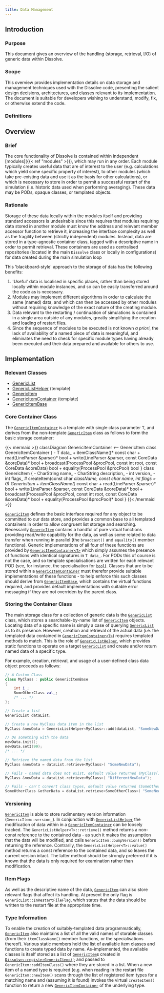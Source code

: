 ```yaml
---
title: Data Management
---
```


## Introduction

### Purpose
This document gives an overview of the handling (storage, retrieval, I/O) of generic data within Dissolve.

### Scope
This overview provides implementation details on data storage and management techniques used with the Dissolve code, presenting the salient design decisions, architectures, and classes relevant to its implementation. The document is suitable for developers wishing to understand, modify, fix, or otherwise extend the code.

### Definitions


## Overview

### Brief

The core functionality of Dissolve is contained within independent [modules]({{< ref "modules" >}}), which may run in any order. Each module typically creates useful data that are of interest to the user (e.g. calculations which yield some specific property of interest), to other modules (which take pre-existing data and use it as the basis for other calculations), or which is necessary to store in order to permit a successful restart of the simulation (i.e. historic data used when performing averaging). These data may be PODs, opaque classes, or templated objects.

### Rationale

Storage of these data locally within the modules itself and providing standard accessors is undesirable since this requires that modules requiring data stored in another module must know the address and relevant member accessor function to retrieve it, increasing the interface complexity as well as the fragility between (strictly independent) modules. Instead, data are stored in a type-agnostic container class, tagged with a descriptive name in order to permit retrieval. These containers are used as centralised repositories (located in the main `Dissolve` class or locally in configurations) for data created during the main simulation loop

This 'blackboard-style' approach to the storage of data has the following benefits:
1. 'Useful' data is localised in specific places, rather than being stored locally within module instances, and so can be easily transferred around the code as is necessary.
1. Modules may implement different algorithms in order to calculate the same (named) data, and which can then be accessed by other modules without requiring knowledge of the exact nature of the creating module.
1. Data relevant to the restarting / continuation of simulations is contained in a single area outside of any modules, greatly simplifying the creation and loading of restart files.
1. Since the sequence of modules to be executed is not known _a priori_, the lack of availability of a named piece of data is meaningful, and eliminates the need to check for specific module types having already been executed and their data prepared and available for others to use.

## Implementation

### Relevant Classes

- [GenericList](https://github.com/disorderedmaterials/dissolve/tree/develop/src/genericitems/list.h)
- [GenericListHelper<T>](https://github.com/disorderedmaterials/dissolve/tree/develop/src/genericitems/listhelper.h) (template)
- [GenericItem](https://github.com/disorderedmaterials/dissolve/tree/develop/src/genericitems/item.h)
- [GenericItemContainer<T>](https://github.com/disorderedmaterials/dissolve/tree/develop/src/genericitems/container.h) (template)
- [GenericItemBase](https://github.com/disorderedmaterials/dissolve/tree/develop/src/genericitems/base.h)

### Core Container Class

The [`GenericItemContainer`](https://github.com/disorderedmaterials/dissolve/tree/develop/src/genericitems/container.h) is a template with single class parameter `T`, and derives from the non-template [`GenericItem`](https://github.com/disorderedmaterials/dissolve/tree/develop/src/genericitems/item.h) class as follows to form the basic storage container:

{{< mermaid >}}
classDiagram
    GenericItemContainer <-- GenericItem
    class GenericItemContainer {
        - T data_
        + itemClassName()* const char
        + read(LineParser &parser)* bool
        + write(LineParser &parser, const CoreData &coreData)* bool
        + broadcast(ProcessPool &procPool, const int root, const CoreData &coreData) bool
        + equality(ProcessPool &procPool) bool
    }
    class GenericItem {
        - CharString name_
        - CharString description_
        - int version_
        - int flags_
        # createItem(const char *className, const char *name, int flags = 0)* GenericItem
        + itemClassName()* const char
        + read(LineParser &parser)* bool
        + write(LineParser &parser, const CoreData &coreData)* bool
        + broadcast(ProcessPool &procPool, const int root, const CoreData &coreData)* bool
        + equality(ProcessPool &procPool)* bool
    }
{{< /mermaid >}}

[`GenericItem`](https://github.com/disorderedmaterials/dissolve/tree/develop/src/genericitems/item.h) defines the basic interface required for any object to be committed to our data store, and provides a common base to all templated containers in order to allow congruent list storage and searching. Necessarily [`GenericItem`](https://github.com/disorderedmaterials/dissolve/tree/develop/src/genericitems/item.h) contains a handful of pure virtual functions providing read/write capability for the data, as well as some related to data transfer when running in parallel (the `broadcast()` and `equality()` member functions). Generic implementations of all four of these functions are provided by [`GenericItemContainer<T>`](https://github.com/disorderedmaterials/dissolve/tree/develop/src/genericitems/container.h) which simply assumes the presence of functions with identical signatures in `T data_`. For PODs this of course is not the case, and so template specialisations are written for each relevant POD (see, for instance, the specialisation for [`bool`](https://github.com/disorderedmaterials/dissolve/tree/develop/src/genericitems/bool.h)). Classes that are to be stored within a [`GenericItemContainer`](https://github.com/disorderedmaterials/dissolve/tree/develop/src/genericitems/container.h) must therefor provide suitable implementations of these functions - to help enforce this such classes should derive from [`GenericItemBase`](https://github.com/disorderedmaterials/dissolve/tree/develop/src/genericitems/base.h), which contains the virtual functions required, and provides default implementations with suitable error messaging if they are not overriden by the parent class.

### Storing the Container Class

The main storage class for a collection of generic data is the [`GenericList`](https://github.com/disorderedmaterials/dissolve/tree/develop/src/genericitems/list.h) class, which stores a searchable-by-name list of [`GenericItem`](https://github.com/disorderedmaterials/dissolve/tree/develop/src/genericitems/item.h) objects. Locating data of a specific name is simply a case of querying [`GenericList`](https://github.com/disorderedmaterials/dissolve/tree/develop/src/genericitems/list.h) as to its presence. However, creation and retrieval of the actual data (i.e. the templated data contained in [`GenericItemContainer<T>`](https://github.com/disorderedmaterials/dissolve/tree/develop/src/genericitems/container.h)) requires templated methods to match. This is the role of [`GenericListHelper`](https://github.com/disorderedmaterials/dissolve/tree/develop/src/genericitems/listhelper.h), which provides static functions to operate on a target [`GenericList`](https://github.com/disorderedmaterials/dissolve/tree/develop/src/genericitems/list.h) and create and/or return named data of a specific type.

For example, creation, retrieval, and usage of a user-defined class data object proceeds as follows:

```cpp
// A Custom Class
class MyClass : public GenericItemBase
{
	int i_;
	SomeOtherClass val_;
	/* ... */
};

// Create a list
GenericList dataList;

// Create a new MyClass data item in the list
MyClass &newData = GenericListHelper<MyClass>::add(dataList, "SomeNewData", "NamePrefix");

// Do something with the data
newData.init();
newData.setI(99);
/* ... */

// Retrieve the named data from the list
MyClass &newData = dataList.retrieve<MyClass>( "SomeNewData");

// Fails - named data does not exist, default value returned (MyClass())
MyClass &newData = dataList.retrieve<MyClass>( "DifferentNewData");

// Fails - can't convert class types, default value returned (SomeOtherClass())
SomeOtherClass &otherData = dataList.retrieve<SomeOtherClass>( "SomeNewData");
```

### Versioning

[`GenericItem`](https://github.com/disorderedmaterials/dissolve/tree/develop/src/genericitems/item.h) is able to store rudimentary version information (`GenericItem::version_`). In conjunction with [`GenericListHelper`](https://github.com/disorderedmaterials/dissolve/tree/develop/src/genericitems/listhelper.h) the modification of data within in a [`GenericItemContainer`](https://github.com/disorderedmaterials/dissolve/tree/develop/src/genericitems/container.h) can be loosely tracked. The `GenericListHelper<T>::retrieve()` method returns a non-const reference to the contained data - as such it makes the assumption that the data will be modified, and calls `GenericItem::bumpVersion()` before returning the reference. Contrarily, the `GenericListHelper<T>::value()` method returns a const reference to the contained data, and so leaves the current version intact. The latter method should be strongly preferred if it is known that the data is only required for examination rather than modification.

### Item Flags

As well as the descriptive name of the data, [`GenericItem`](https://github.com/disorderedmaterials/dissolve/tree/develop/src/genericitems/item.h) can also store relevant flags that affect its handling.  At present the only flag is `GenericList::InRestartFileFlag`, which states that the data should be written to the restart file at the appropriate time.

### Type Information

To enable the creation of suitably-templated data programmatically, [`GenericItem`](https://github.com/disorderedmaterials/dissolve/tree/develop/src/genericitems/item.h) also maintains a list of all the valid names of storable classes (from their `itemClassName()` member functions, or the specialisations thereof). Various static members hold the list of available item classes and functions to create typed data by name. As-implemented, the available classes is itself stored as a list of [`GenericItem`](https://github.com/disorderedmaterials/dissolve/tree/develop/src/genericitems/item.h)s created in [`Dissolve::registerGenericItems()`](https://github.com/disorderedmaterials/dissolve/tree/develop/src/main/dissolve.cpp#L124) and passed to `GenericItem::addItemClass()` where they are stored in a list. When a new item of a named type is required (e.g. when reading in the restart file `GenericItem::newItem()` scans through the list of registered item types for a matching name and (assuming it is found) invokes the virtual `createItem()` function to return a new [`GenericItemContainer`](https://github.com/disorderedmaterials/dissolve/tree/develop/src/genericitems/container.h) of the underlying type.
